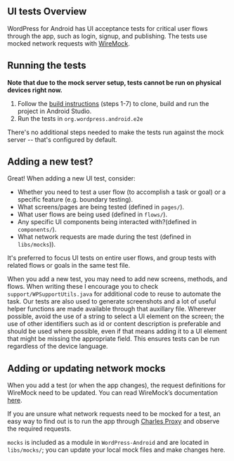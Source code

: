 ## UI tests Overview

WordPress for Android has UI acceptance tests for critical user flows through the app, such as login,
signup, and publishing. The tests use mocked network requests with [WireMock](http://wiremock.org/).

## Running the tests

**Note that due to the mock server setup, tests cannot be run on physical devices right now.**


1. Follow the [build instructions](https://github.com/wordpress-mobile/WordPress-Android#build-instructions)
 (steps 1-7) to clone, build and run the project in Android Studio.
2. Run the tests in `org.wordpress.android.e2e`

There's no additional steps needed to make the tests run against the mock server -- that's configured by default.

## Adding a new test?

Great! When adding a new UI test, consider:

* Whether you need to test a user flow (to accomplish a task or goal) or a specific feature (e.g. boundary testing).
* What screens/pages are being tested (defined in `pages/`).
* What user flows are being used (defined in `flows/`).
* Any specific UI components being interacted with?(defined in `components/`).
* What network requests are made during the test (defined in `libs/mocks`)).

It's preferred to focus UI tests on entire user flows, and group tests with related flows or goals in the same test file.

When you add a new test, you may need to add new screens, methods, and flows. When writing these I encourage you to check
`support/WPSupportUtils.java` for additional code to reuse to automate the task. Our tests are also used to generate screenshots
and a lot of useful helper functions are made available through that auxillary file. Wherever possible, avoid the use
 of a string to select a UI element on the screen; the use of other identifiers such as id or content description is preferable
  and should be used where possible, even if that means adding it to a UI element that might be missing the appropriate field.
   This ensures tests can be run regardless of the device language.

## Adding or updating network mocks

When you add a test (or when the app changes), the request definitions for WireMock need to be updated. You can read WireMock’s documentation [here](http://wiremock.org/docs/).

If you are unsure what network requests need to be mocked for a test, an easy way to find out is to run the app through [Charles Proxy](https://www.charlesproxy.com/) and observe the required requests.

`mocks` is included as a module in `WordPress-Android` and are located in `libs/mocks/`; you can update
your local mock files and make changes here.
